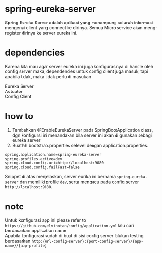 # spring-eureka-server
Spring Eureka Server adalah aplikasi yang menampung seluruh informasi mengenai client yang connect ke dirinya. Semua Micro service akan meng-register dirinya ke server eureka ini. 

# dependencies
Karena kita mau agar server eureka ini juga konfigurasinya di handle oleh config server maka, dependencies untuk config client juga masuk, tapi apabila tidak, maka tidak perlu di masukan</br>

Eureka Server</br>
Actuator</br>
Config Client</br>

# how to
1. Tambahkan @EnableEurekaServer pada SpringBootApplication class, dgn konfigursi ini menandakan bila server ini akan di gunakan sebagi eureka server</br>
2. Buatlah bootstrap.properties selevel dengan application.properties.</br> 
```
spring.application.name=spring-eureka-server
spring.profiles.active=dev
spring.cloud.config.uri=http://localhost:9080
spring.cloud.config.failFast=false	
```
Snippet di atas menjelaskan, server eurika ini bernama ```spring-eureka-server``` dan memiliki profile ```dev```, serta mengacu pada config server ```http://localhost:9080```.

# note
Untuk konfigurasi app ini please refer to ```https://github.com/elvinotan/config/application.yml``` lalu cari berdasarkan application name</br>
Apabila konfigurasi sudah di buat di sisi config server lalukan testing berdasarkan ```http:{url-config-server}:{port-config-server}/{app-name}/{app-profile}```

